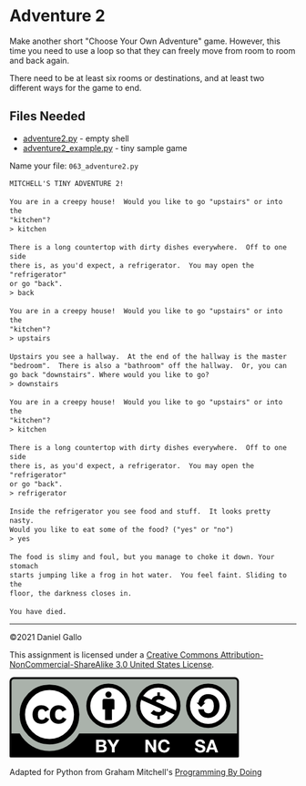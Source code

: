 # Adventure 2


Make another short "Choose Your Own Adventure" game. However, this
time you need to use a loop so that they can freely move from room to
room and back again.


There need to be at least six rooms or destinations, and at least two
different ways for the game to end.


## Files Needed

* [adventure2.py](examples/adventure2.py) - empty shell
* [adventure2_example.py](examples/adventure2_example.py) - tiny sample game

Name your file: `063_adventure2.py`

```
MITCHELL'S TINY ADVENTURE 2!

You are in a creepy house!  Would you like to go "upstairs" or into the
"kitchen"?
> kitchen

There is a long countertop with dirty dishes everywhere.  Off to one side
there is, as you'd expect, a refrigerator.  You may open the "refrigerator"
or go "back".
> back

You are in a creepy house!  Would you like to go "upstairs" or into the
"kitchen"?
> upstairs

Upstairs you see a hallway.  At the end of the hallway is the master
"bedroom".  There is also a "bathroom" off the hallway.  Or, you can
go back "downstairs". Where would you like to go?
> downstairs

You are in a creepy house!  Would you like to go "upstairs" or into the
"kitchen"?
> kitchen

There is a long countertop with dirty dishes everywhere.  Off to one side
there is, as you'd expect, a refrigerator.  You may open the "refrigerator"
or go "back".
> refrigerator

Inside the refrigerator you see food and stuff.  It looks pretty nasty.
Would you like to eat some of the food? ("yes" or "no")
> yes

The food is slimy and foul, but you manage to choke it down. Your stomach
starts jumping like a frog in hot water.  You feel faint. Sliding to the
floor, the darkness closes in.

You have died.

```


---


©2021 Daniel Gallo


This assignment is licensed under a
[Creative Commons Attribution-NonCommercial-ShareAlike 3.0 United States License](https://creativecommons.org/licenses/by-nc-sa/3.0/us/deed.en_US).  

![Creative Commons License](images/by-nc-sa.png)

Adapted for Python from Graham Mitchell's [Programming By Doing](https://programmingbydoing.com/)